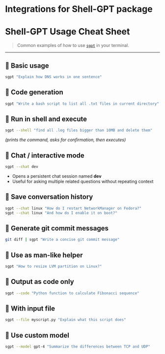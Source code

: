 # Integrations for Shell-GPT package

# Shell-GPT Usage Cheat Sheet

> Common examples of how to use [`sgpt`](https://github.com/TheR1D/shell-gpt) in your terminal.

---

## 🔹 Basic usage
```bash
sgpt "Explain how DNS works in one sentence"
```

## 🔹 Code generation
```bash
sgpt "Write a bash script to list all .txt files in current directory"
```

## 🔹 Run in shell and execute
```bash
sgpt --shell "find all .log files bigger than 10MB and delete them"
```
*(prints the command, asks for confirmation, then executes)*

## 🔹 Chat / interactive mode
```bash
sgpt --chat dev
```
- Opens a persistent chat session named **dev**  
- Useful for asking multiple related questions without repeating context

## 🔹 Save conversation history
```bash
sgpt --chat linux "How do I restart NetworkManager on Fedora?"
sgpt --chat linux "And how do I enable it on boot?"
```

## 🔹 Generate git commit messages
```bash
git diff | sgpt "Write a concise git commit message"
```

## 🔹 Use as man-like helper
```bash
sgpt "How to resize LVM partition on Linux?"
```

## 🔹 Output as code only
```bash
sgpt --code "Python function to calculate Fibonacci sequence"
```

## 🔹 With input file
```bash
sgpt --file myscript.py "Explain what this script does"
```

## 🔹 Use custom model
```bash
sgpt --model gpt-4 "Summarize the differences between TCP and UDP"
```
